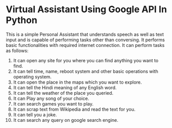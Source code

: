 # Virtual Assistant Using Google API In Python
This is a simple Personal Assistant that understands speech as well as text input and is capable of performing tasks other than conversing. It performs basic functionalities with required internet connection. It can perform tasks as follows: 

1. It can open any site for you where you can find anything you want to find.
2. It can tell time, name, reboot system and other basic operations with operating system.
3. It can open the place in the maps which you want to explore.
4. It can tell the Hindi meaning of any English word.
5. It can tell the weather of the place you queried.
6. It can Play any song of your choice.
7. It can search games you want to play.
8. It can scrap text from Wikipedia and read the text for you.
9. It can tell you a joke.
10. It can search any query on google search engine.
